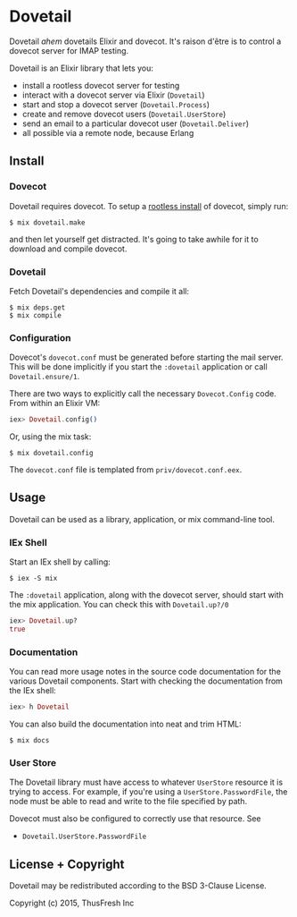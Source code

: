 # Dovetail

Dovetail *ahem* dovetails Elixir and dovecot. It's raison d'être is to control a
dovecot server for IMAP testing.

Dovetail is an Elixir library that lets you:

- install a rootless dovecot server for testing
- interact with a dovecot server via Elixir (`Dovetail`)
- start and stop a dovecot server (`Dovetail.Process`)
- create and remove dovecot users (`Dovetail.UserStore`)
- send an email to a particular dovecot user (`Dovetail.Deliver`)
- all possible via a remote node, because Erlang

## Install

### Dovecot

Dovetail requires dovecot. To setup a
[rootless install](http://wiki2.dovecot.org/HowTo/Rootless) of dovecot, simply
run:

```shell
$ mix dovetail.make
```

and then let yourself get distracted. It's going to take awhile for it to
download and compile dovecot.

### Dovetail

Fetch Dovetail's dependencies and compile it all:

```shell
$ mix deps.get
$ mix compile
```

### Configuration

Dovecot's `dovecot.conf` must be generated before starting the mail server. This
will be done implicitly if you start the `:dovetail` application or call
`Dovetail.ensure/1`. 

There are two ways to explicitly call the necessary `Dovecot.Config` code. From
within an Elixir VM:

```elixir
iex> Dovetail.config()
```

Or, using the mix task:

```shell
$ mix dovetail.config
```

The `dovecot.conf` file is templated from `priv/dovecot.conf.eex`.

## Usage

Dovetail can be used as a library, application, or mix command-line tool.

### IEx Shell

Start an IEx shell by calling:

```shell
$ iex -S mix
```

The `:dovetail` application, along with the dovecot server, should start with
the mix application. You can check this with `Dovetail.up?/0`

```elixir
iex> Dovetail.up?
true
```

### Documentation

You can read more usage notes in the source code documentation for the various
Dovetail components. Start with checking the documentation from the IEx shell:

```elixir
iex> h Dovetail
```

You can also build the documentation into neat and trim HTML:

```shell
$ mix docs
```

### User Store

The Dovetail library must have access to whatever `UserStore` resource it is
trying to access. For example, if you're using a `UserStore.PasswordFile`, the
node must be able to read and write to the file specified by path.

Dovecot must also be configured to correctly use that resource. See

- `Dovetail.UserStore.PasswordFile`

## License + Copyright

Dovetail may be redistributed according to the BSD 3-Clause License.

Copyright (c) 2015, ThusFresh Inc

